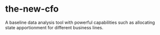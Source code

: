# the-new-cfo
A baseline data analysis tool with powerful capabilities such as allocating state apportionment for different business lines.
